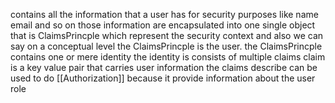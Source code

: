 contains all the information that a user has for security purposes
like name email and so on those information are encapsulated into one single object that is ClaimsPrincple which represent the security context and also we can say on a conceptual level the ClaimsPrincple is the user.
the ClaimsPrincple contains one or mere identity 
the identity is consists of multiple claims 
claim is a key value pair that carries user information
the claims describe can be used to do [[Authorization]] because it provide information about the user role 